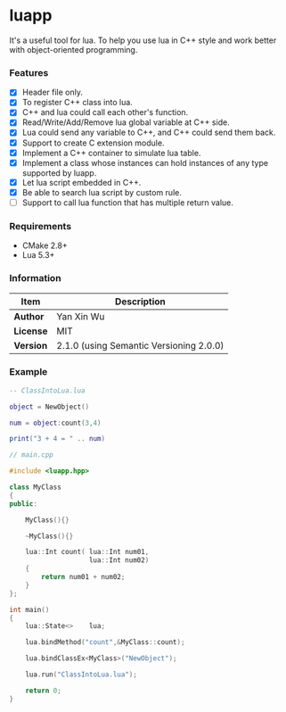 # luapp
It's a useful tool for lua. To help you use lua in C++ style and work better with object-oriented programming.

### Features
- [x] Header file only.
- [x] To register C++ class into lua.
- [x] C++ and lua could call each other's function.
- [x] Read/Write/Add/Remove lua global variable at C++ side.
- [x] Lua could send any variable to C++, and C++ could send them back.
- [x] Support to create C extension module.
- [x] Implement a C++ container to simulate lua table.
- [x] Implement a class whose instances can hold instances of any type supported by luapp.
- [x] Let lua script embedded in C++.
- [x] Be able to search lua script by custom rule.
- [ ] Support to call lua function that has multiple return value.

### Requirements
- CMake 2.8+
- Lua 5.3+

### Information
Item        | Description
------------|-------------
**Author**  | Yan Xin Wu
**License** | MIT
**Version** | 2.1.0 (using Semantic Versioning 2.0.0)

### Example

```lua
-- ClassIntoLua.lua

object = NewObject()

num = object:count(3,4)

print("3 + 4 = " .. num)
```

```c++
// main.cpp

#include <luapp.hpp>

class MyClass
{
public:

	MyClass(){}

	~MyClass(){}

	lua::Int count( lua::Int num01,
	                lua::Int num02)
	{
		return num01 + num02;
	}
};

int main()
{
	lua::State<>    lua;

	lua.bindMethod("count",&MyClass::count);

	lua.bindClassEx<MyClass>("NewObject");

	lua.run("ClassIntoLua.lua");

	return 0;
}
```
